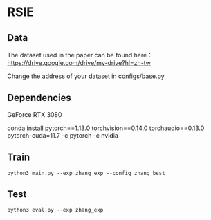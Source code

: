 # RSIE
## Data
The dataset used in the paper can be found here：https://drive.google.com/drive/my-drive?hl=zh-tw

Change the address of your dataset in configs/base.py
## Dependencies
GeForce RTX 3080 

conda install pytorch==1.13.0 torchvision==0.14.0 torchaudio==0.13.0 pytorch-cuda=11.7 -c pytorch -c nvidia
## Train
``` 
python3 main.py --exp zhang_exp --config zhang_best
```
## Test
```
python3 eval.py --exp zhang_exp
```
